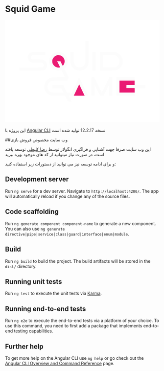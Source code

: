 # Squid Game

![Squid Game](src/assets/logos/logo.svg)

این پروژه با [Angular CLI](https://github.com/angular/angular-cli) نسخه 12.2.17 تولید شده است

##وب سایت مخصوص فروش بازی

این وب سایت صرفا جهت آشنایی و فراگیری انگولار توسط [رضا کلبعلی](https://github.com/rezakalbaali) توسعه یافته است، در صورت نیاز میتوانید از کد های موجود بهره ببرید

و برای ادامه توسعه نیز می توانید از دستورات زیر استفاده کنید:

## Development server

Run `ng serve` for a dev server. Navigate to `http://localhost:4200/`. The app will automatically reload if you change any of the source files.

## Code scaffolding

Run `ng generate component component-name` to generate a new component. You can also use `ng generate directive|pipe|service|class|guard|interface|enum|module`.

## Build

Run `ng build` to build the project. The build artifacts will be stored in the `dist/` directory.

## Running unit tests

Run `ng test` to execute the unit tests via [Karma](https://karma-runner.github.io).

## Running end-to-end tests

Run `ng e2e` to execute the end-to-end tests via a platform of your choice. To use this command, you need to first add a package that implements end-to-end testing capabilities.

## Further help

To get more help on the Angular CLI use `ng help` or go check out the [Angular CLI Overview and Command Reference](https://angular.io/cli) page.
